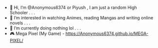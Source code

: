 - 👋 Hi, I’m @Anonymous6374 or Piyush , I am just a random High Schooler . . .
- 👀 I’m interested in watching Animes, reading Mangas and writing online novels . . .
- 🌱 I’m currently doing nothing lol . . .
- :video_game: Mega Pixel (My Game) - https://Anonymous6374.github.io/MEGA-PIXEL/

<!---
Anonymous6374/Anonymous6374 is a ✨ special ✨ repository because its `README.md` (this file) appears on your GitHub profile.
You can click the Preview link to take a look at your changes.
--->

